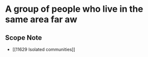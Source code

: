 # A group of people who live in the same area far aw  

## Scope Note

- [[11629 Isolated communities]]  

